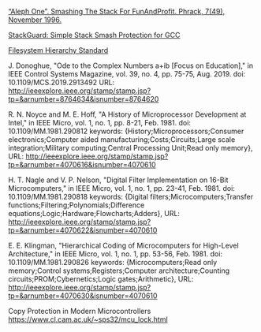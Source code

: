 [“Aleph One”. Smashing The Stack For FunAndProfit. Phrack, 7(49), November 1996.](http://www-inst.eecs.berkeley.edu/~cs161/fa08/papers/stack_smashing.pdf)

[StackGuard: Simple Stack Smash Protection for GCC](ftp://gcc.gnu.org/pub/gcc/summit/2003/Stackguard.pdf)

[Filesystem Hierarchy Standard](https://www.linuxjournal.com/content/filesystem-hierarchy-standard)

J. Donoghue, "Ode to the Complex Numbers a+ib [Focus on Education]," in IEEE Control Systems Magazine, vol. 39, no. 4, pp. 75-75, Aug. 2019.
doi: 10.1109/MCS.2019.2913492
URL: http://ieeexplore.ieee.org/stamp/stamp.jsp?tp=&arnumber=8764634&isnumber=8764620


R. N. Noyce and M. E. Hoff, "A History of Microprocessor Development at Intel," in IEEE Micro, vol. 1, no. 1, pp. 8-21, Feb. 1981.
doi: 10.1109/MM.1981.290812
keywords: {History;Microprocessors;Consumer electronics;Computer aided manufacturing;Costs;Circuits;Large scale integration;Military computing;Central Processing Unit;Read only memory},
URL: http://ieeexplore.ieee.org/stamp/stamp.jsp?tp=&arnumber=4070616&isnumber=4070610

H. T. Nagle and V. P. Nelson, "Digital Filter Implementation on 16-Bit Microcomputers," in IEEE Micro, vol. 1, no. 1, pp. 23-41, Feb. 1981.
doi: 10.1109/MM.1981.290818
keywords: {Digital filters;Microcomputers;Transfer functions;Filtering;Polynomials;Difference equations;Logic;Hardware;Flowcharts;Adders},
URL: http://ieeexplore.ieee.org/stamp/stamp.jsp?tp=&arnumber=4070622&isnumber=4070610

E. E. Klingman, "Hierarchical Coding of Microcomputers for High-Level Architecture," in IEEE Micro, vol. 1, no. 1, pp. 53-56, Feb. 1981.
doi: 10.1109/MM.1981.290826
keywords: {Microcomputers;Read only memory;Control systems;Registers;Computer architecture;Counting circuits;PROM;Cybernetics;Logic gates;Arithmetic},
URL: http://ieeexplore.ieee.org/stamp/stamp.jsp?tp=&arnumber=4070630&isnumber=4070610


Copy Protection in Modern Microcontrollers
https://www.cl.cam.ac.uk/~sps32/mcu_lock.html
